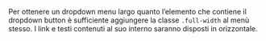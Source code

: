 Per ottenere un dropdown menu largo quanto l’elemento che contiene il dropdown button è sufficiente aggiungere la classe `.full-width` al menù stesso.
I link e testi contenuti al suo interno saranno disposti in orizzontale.

